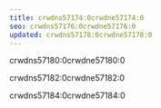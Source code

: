 ```yaml
---
title: crwdns57174:0crwdne57174:0
seo: crwdns57176:0crwdne57176:0
updated: crwdns57178:0crwdne57178:0
---
```


crwdns57180:0crwdne57180:0

crwdns57182:0crwdne57182:0

crwdns57184:0crwdne57184:0
